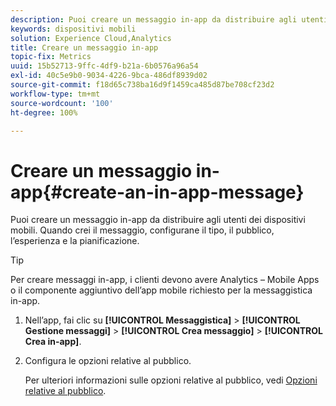 ```yaml
---
description: Puoi creare un messaggio in-app da distribuire agli utenti dei dispositivi mobili. Quando crei il messaggio, configurane il tipo, il pubblico, l’esperienza e la pianificazione.
keywords: dispositivi mobili
solution: Experience Cloud,Analytics
title: Creare un messaggio in-app
topic-fix: Metrics
uuid: 15b52713-9ffc-4df9-b21a-6b0576a96a54
exl-id: 40c5e9b0-9034-4226-9bca-486df8939d02
source-git-commit: f18d65c738ba16d9f1459ca485d87be708cf23d2
workflow-type: tm+mt
source-wordcount: '100'
ht-degree: 100%

---
```


# Creare un messaggio in-app{#create-an-in-app-message}

Puoi creare un messaggio in-app da distribuire agli utenti dei dispositivi mobili. Quando crei il messaggio, configurane il tipo, il pubblico, l’esperienza e la pianificazione.

>[!TIP]
>
>Per creare messaggi in-app, i clienti devono avere Analytics – Mobile Apps o il componente aggiuntivo dell’app mobile richiesto per la messaggistica in-app.

1. Nell’app, fai clic su **[!UICONTROL Messaggistica]** > **[!UICONTROL Gestione messaggi]** > **[!UICONTROL Crea messaggio]** > **[!UICONTROL Crea in-app]**.
1. Configura le opzioni relative al pubblico.

   Per ulteriori informazioni sulle opzioni relative al pubblico, vedi [Opzioni relative al pubblico](/help/using/in-app-messaging/t-in-app-message/c-audience-in-app-message.md).
